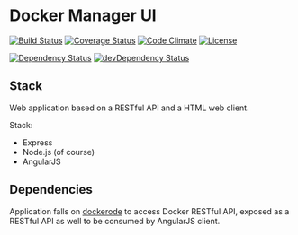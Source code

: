 # Docker Manager UI

[![Build Status](https://travis-ci.org/Jbelmonte/docker-manager-ui.svg)](https://travis-ci.org/Jbelmonte/docker-manager-ui)
[![Coverage Status](https://coveralls.io/repos/Jbelmonte/docker-manager-ui/badge.svg?branch=master&service=github)](https://coveralls.io/github/Jbelmonte/docker-manager-ui?branch=master)
[![Code Climate](https://codeclimate.com/github/Jbelmonte/docker-manager-ui/badges/gpa.svg)](https://codeclimate.com/github/Jbelmonte/docker-manager-ui)
[![License](http://img.shields.io/:license-mit-blue.svg)](http://doge.mit-license.org)

[![Dependency Status](https://david-dm.org/jbelmonte/docker-manager-ui.svg)](https://david-dm.org/jbelmonte/docker-manager-ui)
[![devDependency Status](https://david-dm.org/jbelmonte/docker-manager-ui/dev-status.svg)](https://david-dm.org/jbelmonte/docker-manager-ui#info=devDependencies)



## Stack

Web application based on a RESTful API and a HTML web client.

Stack:

* Express
* Node.js (of course)
* AngularJS


## Dependencies

Application falls on [dockerode](https://github.com/apocas/dockerode/) to access Docker RESTful API, exposed as a RESTful API as well to be consumed by AngularJS client.